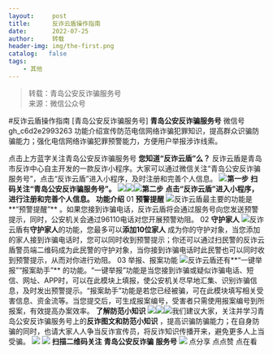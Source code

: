 ```yaml
---
layout:     post
title:      反诈云盾操作指南
date:       2022-07-25
author:     转载
header-img: img/the-first.png
catalog:   false
tags:
    - 其他
---
```


<blockquote><p>转载：青岛公安反诈骗服务号<br>
来源：微信公众号</p></blockquote>

#反诈云盾操作指南
[青岛公安反诈骗服务号]
**青岛公安反诈骗服务号**
微信号gh_c6d2e2993263
功能介绍宣传防范电信网络诈骗犯罪知识，提高群众识骗防骗能力；强化电信网络诈骗犯罪预警能力，方便用户举报涉诈线索。

点击上方蓝字关注青岛公安反诈骗服务号
**您知道“反诈云盾”么？**
反诈云盾是青岛市反诈中心自主开发的一款反诈小程序。大家可以通过微信关注“青岛公安反诈骗服务号”，点击“反诈云盾”进入小程序，及时注册和完善个人信息。
![](https://mmbiz.qpic.cn/mmbiz_png/1GjWwxYB3dnVZLDSR20Rh7gGScovuQ8CjaFFkicnDzMgibqaicSfCsb7RbRl8TE1ZJP30Gnhicfdbicutn9jwSrRGibw/640)**第一步**
**扫码关注“**青岛公安反诈骗服务号**”。**
![](https://mmbiz.qpic.cn/mmbiz_png/1GjWwxYB3dnVZLDSR20Rh7gGScovuQ8CMhUfLDBcPeicggTBsldqMj8icf6OiboB9iapcw4E2kz2CRWiaS5aNzn1aNA/640)![](https://mmbiz.qpic.cn/mmbiz_png/1GjWwxYB3dnVZLDSR20Rh7gGScovuQ8CO8Kzkb2B13NYvgrXDTBmqWcZ8wHnTvxsLCrycg1XDKpgDlLznibvIgw/640)![](https://mmbiz.qpic.cn/mmbiz_png/1GjWwxYB3dnVZLDSR20Rh7gGScovuQ8CuHFLpZ157U72fOpZicjIKL9rmqXic7ZLVInKMdibMqzL74oJf9KMy3MkQ/640)**第二步**
****点击“反诈云盾”进入小程序，进行注册和完善个人信息。****
**功能介绍**
01
**预警提醒**
![](https://mmbiz.qpic.cn/mmbiz_png/1GjWwxYB3dnVZLDSR20Rh7gGScovuQ8Cjzavss84uwaTL7nTreX0rt3WJctOlY5FrN308lJ3CMV1qoWyQBCUyg/640)反诈云盾最主要的功能是**“预警提醒”**
。如果您接到诈骗电话，反诈云盾将会通过服务号向您发送预警提示，同时，公安机关会通过96110电话对您开展预警劝阻。
02
**守护家人**
![](https://mmbiz.qpic.cn/mmbiz_png/1GjWwxYB3dnVZLDSR20Rh7gGScovuQ8CFTwk759Uj8RstysJJOKI0dkaicepkFRdz0vO66kVN37ywF8gJcYbVAg/640)反诈云盾有**守护家人**的功能，您最多可以**添加10位家人**
成为你的守护对象，当您添加的家人接到诈骗电话时，您可以同时收到预警提示；你还可以通过扫民警的反诈云盾警员端二维码成为此民警的守护对象，当你接到诈骗电话时此民警也可以同时收到预警提示，从而对你进行劝阻。
03
举报、报案功能
![](https://mmbiz.qpic.cn/mmbiz_png/1GjWwxYB3dnVZLDSR20Rh7gGScovuQ8CtIJRmibay4gpncibibEnXvrkV3IoeQgCIHTmwAcaeOM3DTvgvvrgRhBDg/640)反诈云盾还有**“一键举报”“报案助手”**
的功能。“一键举报”功能是当您接到诈骗或疑似诈骗电话、短信、网址、APP时，可以在此模块上填报，使公安机关尽早地汇集、识别诈骗信息，及时发出预警提示。“报案助手”功能是若您已经被骗，可在此模块填写相关受害信息、资金流等。当您提交后，可生成报案编号，受害者只需使用报案编号到所报案，有效提高办案效率。
**了解防范小知识**
![](https://mmbiz.qpic.cn/mmbiz_jpg/1GjWwxYB3dnVZLDSR20Rh7gGScovuQ8C5c1ibFpeHkQMbSjfcWLMe10BEse3sJmUMF6kTRbX07tbvGxniaCYPyGw/640)![](https://mmbiz.qpic.cn/mmbiz_jpg/1GjWwxYB3dnVZLDSR20Rh7gGScovuQ8CIIoGAX6WOibMxPUCfHib7Y0Yh9K5mDspSRDZ6cBDPfdnpldPBGoWtTibA/640)![](https://mmbiz.qpic.cn/mmbiz_jpg/1GjWwxYB3dnVZLDSR20Rh7gGScovuQ8Cia3ZgavrIpEmUK8mibTl948JwN8b8W1BIzmv1krUgwdR5mnPW0icGbu3g/640)我们建议大家，关注并学习青岛公安反诈骗服务号上的**反诈图文和防范小知识**
，提高识骗防骗能力；在自身防骗的同时，也请大家人人争当反诈宣传员，将反诈知识传播开来，避免更多人上当受骗。
![]({{site.baseurl}}/postimg/6xI4h676QXzia5naazW6wFR5ml91zib85OnAdBFSTibic8yWLuWic1rKJBicwSgnqzI9icFMSpImia2H4zZhqLVTr724UA.png)
![]({{site.baseurl}}/postimg/1GjWwxYB3dk0QR6pndF2SISfW55mAuAxDQOiaC2Geq1kE9oibrv0xIEyiazCyo7VubILLicuLicBW77qleN0GPJOTAQ.jpeg)
**扫描二维码关注**
**青岛公安反诈骗**
**服务号**
![]({{site.baseurl}}/postimg/6xI4h676QXzia5naazW6wFR5ml91zib85O2ObvfHFG7tH1qAI6iakIGohmLu4siar1ZzMiawQ7QicgfyZFjriavRic3M6Q.png)
点分享
点点赞
点在看
